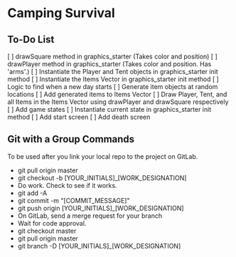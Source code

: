 # Camping Survival
## To-Do List
[ ] drawSquare method in graphics_starter (Takes color and position)
	[ ] drawPlayer method in graphics_starter (Takes color and position. Has 'arms'.)
[ ] Instantiate the Player and Tent objects in graphics_starter init method
[ ] Instantiate the Items Vector in graphics_starter init method
[ ] Logic to find when a new day starts
	[ ] Generate item objects at random locations
	[ ] Add generated items to Items Vector
[ ] Draw Player, Tent, and all Items in the Items Vector using drawPlayer and drawSquare respectively
[ ] Add game states
	[ ] Instantiate current state in graphics_starter init method
	[ ] Add start screen
	[ ] Add death screen

## Git with a Group Commands
To be used after you link your local repo to the project on GitLab.
* git pull origin master
* git checkout -b [YOUR_INITIALS]_[WORK_DESIGNATION]
* Do work. Check to see if it works.
* git add -A
* git commit -m "[COMMIT_MESSAGE]"
* git push origin [YOUR_INITIALS]_[WORK_DESIGNATION]
* On GitLab, send a merge request for your branch
* Wait for code approval.
* git checkout master
* git pull origin master
* git branch -D [YOUR_INITIALS]_[WORK_DESIGNATION]